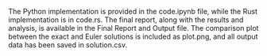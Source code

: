 The Python implementation is provided in the code.ipynb file, while the Rust implementation is in code.rs. The final report, along with the results and analysis, is available in the Final Report and Output file. The comparison plot between the exact and Euler solutions is included as plot.png, and all output data has been saved in solution.csv.
